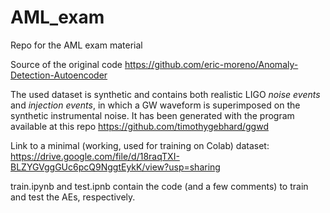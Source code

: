 # AML_exam
Repo for the AML exam material

Source of the original code https://github.com/eric-moreno/Anomaly-Detection-Autoencoder

The used dataset is synthetic and contains both realistic LIGO *noise events* and *injection events*, in which a GW waveform is superimposed on the synthetic instrumental noise.
It has been generated with the program available at this repo https://github.com/timothygebhard/ggwd

Link to a minimal (working, used for training on Colab) dataset: https://drive.google.com/file/d/18raqTXI-BLZYGVggGUc6pcQ9NggtEykK/view?usp=sharing

train.ipynb and test.ipnb contain the code (and a few comments) to train and test the AEs, respectively.
